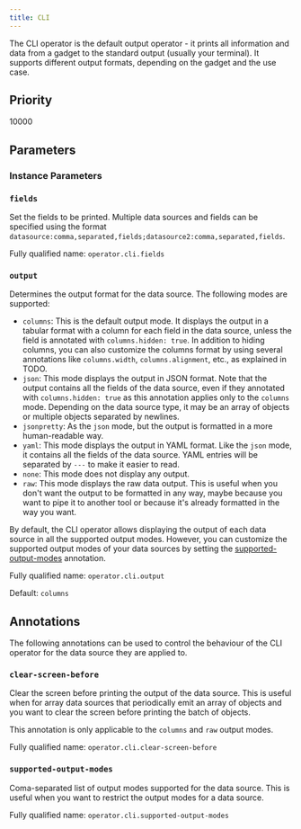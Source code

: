 ```yaml
---
title: CLI
---
```


The CLI operator is the default output operator - it prints all information and
data from a gadget to the standard output (usually your terminal). It supports
different output formats, depending on the gadget and the use case.

## Priority

10000

## Parameters

### Instance Parameters

### `fields`

Set the fields to be printed. Multiple data sources and fields can be specified
using the format
`datasource:comma,separated,fields;datasource2:comma,separated,fields`.

Fully qualified name: `operator.cli.fields`

### `output`

Determines the output format for the data source. The following modes are
supported:

- `columns`: This is the default output mode. It displays the output in a
  tabular format with a column for each field in the data source, unless the
  field is annotated with `columns.hidden: true`. In addition to hiding columns,
  you can also customize the columns format by using several annotations like
  `columns.width`, `columns.alignment`, etc., as explained in TODO.
- `json`: This mode displays the output in JSON format. Note that the output
  contains all the fields of the data source, even if they annotated with
  `columns.hidden: true` as this annotation applies only to the `columns` mode.
  Depending on the data source type, it may be an array of objects or multiple
  objects separated by newlines.
- `jsonpretty`: As the `json` mode, but the output is formatted in a more
  human-readable way.
- `yaml`: This mode displays the output in YAML format. Like the `json` mode, it
  contains all the fields of the data source. YAML entries will be separated by
  `---` to make it easier to read.
- `none`: This mode does not display any output.
- `raw`: This mode displays the raw data output. This is useful when you don't
  want the output to be formatted in any way, maybe because you want to pipe it
  to another tool or because it's already formatted in the way you want.

By default, the CLI operator allows displaying the output of each data source in
all the supported output modes. However, you can customize the supported output
modes of your data sources by setting the
[supported-output-modes](#supported-output-modes) annotation.

Fully qualified name: `operator.cli.output`

Default: `columns`

## Annotations

The following annotations can be used to control the behaviour of the CLI
operator for the data source they are applied to.

### `clear-screen-before`

Clear the screen before printing the output of the data source. This is useful
when for array data sources that periodically emit an array of objects and you
want to clear the screen before printing the batch of objects.

This annotation is only applicable to the `columns` and `raw` output modes.

Fully qualified name: `operator.cli.clear-screen-before`

### `supported-output-modes`

Coma-separated list of output modes supported for the data source. This is useful
when you want to restrict the output modes for a data source.

Fully qualified name: `operator.cli.supported-output-modes`
